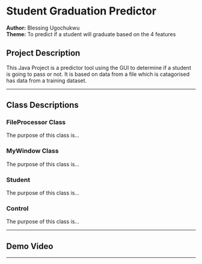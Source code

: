 # Student Graduation Predictor

**Author:** Blessing Ugochukwu  
**Theme:** To predict if a student will graduate based on the 4 features

## Project Description
This Java Project is a predictor tool using the GUI to determine if a student is going to pass or not.
It is based on data from a file which is catagorised has data from a training dataset.

---

## Class Descriptions

### FileProcessor Class
The purpose of this class is...

### MyWindow Class
The purpose of this class is...


### Student
The purpose of this class is...


### Control
The purpose of this class is...


---

## Demo Video

---